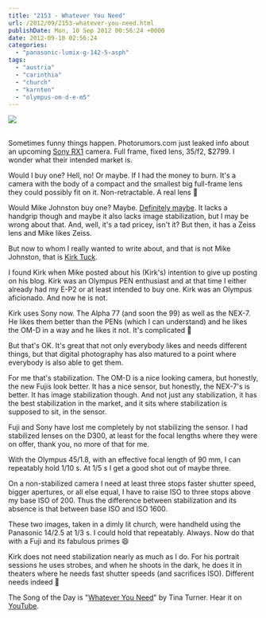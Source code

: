 ```yaml
---
title: "2153 - Whatever You Need"
url: /2012/09/2153-whatever-you-need.html
publishDate: Mon, 10 Sep 2012 00:56:24 +0000
date: 2012-09-10 02:56:24
categories: 
  - "panasonic-lumix-g-142-5-asph"
tags: 
  - "austria"
  - "carinthia"
  - "church"
  - "karnten"
  - "olympus-om-d-e-m5"
---
```

<div class="container">
<div class="center"><a target="_blank" href="https://d25zfm9zpd7gm5.cloudfront.net/1200x1200/2012/20120909_162500_lr.jpg"><img src="https://d25zfm9zpd7gm5.cloudfront.net/0600x0600/2012/20120909_162500_lr.jpg" /></a></div>
</div>
<br />

Sometimes funny things happen. Photorumors.com just leaked info about an upcoming <a href="http://photorumors.com/tag/sony-rx1/" target="_blank">Sony RX1</a> camera. Full frame, fixed lens, 35/f2, $2799. I wonder what their intended market is.

Would I buy one? Hell, no! Or maybe. If I had the money to burn. It's a camera with the body of a compact and the smallest big full-frame lens they could possibly fit on it. Non-retractable. A real lens 🙂

Would Mike Johnston buy one? Maybe. <a href="http://theonlinephotographer.typepad.com/the_online_photographer/dmd-the-digital-camera-id.html" target="_blank">Definitely maybe</a>. It lacks a handgrip though and maybe it also lacks image stabilization, but I may be wrong about that. And, well, it's a tad pricey, isn't it? But then, it has a Zeiss lens and Mike likes Zeiss.

<a target="_blank" href="https://d25zfm9zpd7gm5.cloudfront.net/1200x1200/2012/20120909_161951_lr.jpg"><img style="margin: 0pt 10px 0pt 0px; float: left;" src="https://d25zfm9zpd7gm5.cloudfront.net/0150x0150/2012/20120909_161951_lr.jpg" alt="" border="0" /></a> But now to whom I really wanted to write about, and that is not Mike Johnston, that is <a href="http://visualsciencelab.blogspot.com/" target="_blank">Kirk Tuck</a>.

I found Kirk when Mike posted about his (Kirk's) intention to give up posting on his blog. Kirk was an Olympus PEN enthusiast and at that time I either already had my E-P2 or at least intended to buy one. Kirk was an Olympus aficionado. And now he is not. 

Kirk uses Sony now. The Alpha 77 (and soon the 99) as well as the NEX-7. He likes them better than the PENs (which I can understand) and he likes the OM-D in a way and he likes it not. It's complicated 🙂

But that's OK. It's great that not only everybody likes and needs different things, but that digital photography has also matured to a point where everybody is also able to get them.

For me that's stabilization. The OM-D is a nice looking camera, but honestly, the new Fujis look better. It has a nice sensor, but honestly, the NEX-7's is better. It has image stabilization though. And not just any stabilization, it has the best stabilization in the market, and it sits where stabilization is supposed to sit, in the sensor.

Fuji and Sony have lost me completely by not stabilizing the sensor. I had stabilized lenses on the D300, at least for the focal lengths where they were on offer, thank you, no more of that for me.

With the Olympus 45/1.8, with an effective focal length of 90 mm, I can repeatably hold 1/10 s. At 1/5 s I get a good shot out of maybe three.

On a non-stabilized camera I need at least three stops faster shutter speed, bigger apertures, or all else equal, I have to raise ISO to three stops above my base ISO of 200. Thus the difference between stabilization and its absence is that between base ISO and ISO 1600. 

These two images, taken in a dimly lit church, were handheld using the Panasonic 14/2.5 at 1/3 s. I could hold that repeatably. Always. Now do that with a Fuji and its fabulous primes 😄

Kirk does not need stabilization nearly as much as I do. For his portrait sessions he uses strobes, and when he shoots in the dark, he does it in theaters where he needs fast shutter speeds (and sacrifices ISO). Different needs indeed 🙂

 The Song of the Day is "<a href="http://www.lyricsmode.com/lyrics/t/tina_turner/whatever_you_need.html" target="_blank">Whatever You Need</a>" by Tina Turner. Hear it on <a href="http://www.youtube.com/watch?v=EiW60SaJNFE" target="_blank">YouTube</a>.
